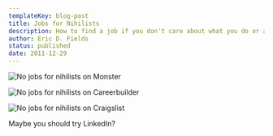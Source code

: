 ```yaml
---
templateKey: blog-post
title: Jobs for Nihilists
description: How to find a job if you don't care about what you do or anything at all.
author: Eric D. Fields
status: published
date: 2011-12-29
---
```


![No jobs for nihilists on Monster](http://ericdfields.s3.amazonaws.com/img/nihilism-monster.png)

![No jobs for nihilists on Careerbuilder](http://ericdfields.s3.amazonaws.com/img/nihilism-careerbuilder.png)

![No jobs for nihilists on Craigslist](http://ericdfields.s3.amazonaws.com/img/nihilism-craigslist.png)

Maybe you should try LinkedIn?
